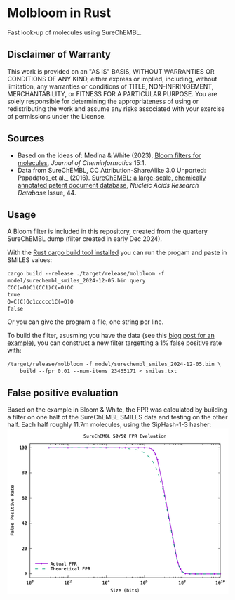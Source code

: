 # Molbloom in Rust

Fast look-up of molecules using SureChEMBL. 

## Disclaimer of Warranty 

This work is provided on an "AS IS" BASIS, WITHOUT WARRANTIES OR CONDITIONS OF ANY KIND, either express or implied, including, without limitation, any warranties or conditions of TITLE, NON-INFRINGEMENT, MERCHANTABILITY, or FITNESS FOR A PARTICULAR PURPOSE. You are solely responsible for determining the appropriateness of using or redistributing the work and assume any risks associated with your exercise of permissions under the License.
## Sources
- Based on the ideas of: Medina & White (2023), [Bloom filters for molecules](https://jcheminf.biomedcentral.com/articles/10.1186/s13321-023-00765-1), *Journal of Cheminformatics* 15:1.
- Data from SureChEMBL, CC Attribution-ShareAlike 3.0 Unported: Papadatos_et al._ (2016). [SureChEMBL: a large-scale, chemically annotated patent document database](https://doi.org/10.1093/nar/gkv1253), *Nucleic Acids Research Database* Issue, 44.

## Usage
A Bloom filter is included in this repository, created from the quartery SureChEMBL dump (filter created in early Dec 2024).

With the [Rust cargo build tool installed](https://doc.rust-lang.org/cargo/getting-started/installation.html) you can run the progam and paste in SMILES values:

```
cargo build --release ./target/release/molbloom -f model/surechembl_smiles_2024-12-05.bin query
CCC(=O)C1(CC1)C(=O)OC
true
O=C(C)Oc1ccccc1C(=O)O
false
```

Or you can give the program a file, one string per line.

To build the filter, asusming you have the data (see this [blog post for an example]()), you can construct a new filter targetting a 1% false positive rate with:

```
/target/release/molbloom -f model/surechembl_smiles_2024-12-05.bin \ 
    build --fpr 0.01 --num-items 23465171 < smiles.txt
```

## False positive evaluation
Based on the example in Bloom & White, the FPR was calculated by building a filter on one half of the SureChEMBL SMILES data and testing on the other half.  Each half roughly 11.7m molecules, using the SipHash-1-3 hasher:
![](fp-eval/surechembl_smiles_fp_rate_vs_bits.png)
